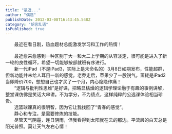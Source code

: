 ```yaml
---
title: "最近..."
author: "偶遇"
publishDate: 2012-03-08T16:43:45.548Z
category: "胡言乱语"
isPublished: true
---
```


<div>&nbsp; &nbsp; &nbsp; &nbsp;最近在看日剧，热血题材总能激发学习和工作的热情！</div><wbr><div>&nbsp; &nbsp; &nbsp; &nbsp;最近愈来愈感到一种区别于大一和大二上学期的从容淡定，很可能是进入了新一轮的良性循环，希望一切能够按部就班有序进行。</div><div>&nbsp; &nbsp; &nbsp; &nbsp;新一代iPad（不是iPad3，实际上是未命名的）3月8日如期发布，性能超群，但新功能并未给人耳目一新的感觉。老乔走后，苹果少了一股锐气。噩耗是iPad2当即降价700，想想自己也才买了一个月，内心隐隐作痛！</div><div>&nbsp; &nbsp; &nbsp; &nbsp;“逻辑与批判性思维”是好课，把略显枯燥的逻辑学理论融于有趣的事例讲解，整堂课仿佛是笑话大串讲。不为学分，不为绩点，这样纯粹的公选课体验相当珍贵。</div><div>&nbsp; &nbsp; &nbsp; &nbsp;选篮球课真的很明智，因为它让我找回了“青春的感觉”。</div><div>&nbsp; &nbsp; &nbsp; &nbsp;静心和专注，是需要修炼的技能。</div><div>&nbsp; &nbsp; &nbsp; &nbsp;尽管天气阴霾，连日阴雨，但我看得到太阳就在云的那边。平流层的白天总是阳光普照。莫让天气左右心情！</div>